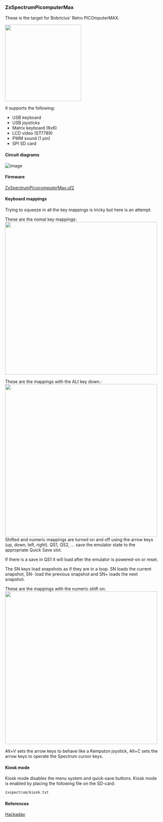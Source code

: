 ### ZxSpectrumPicomputerMax
These is the target for Bobricius' Retro PICOmputerMAX.

<img src="picomputermax.png" height="250"/>

It supports the following:
* USB keyboard
* USB joysticks
* Matrix keyboard (6x6)
* LCD video (ST7789)
* PWM sound (1 pin)
* SPI SD card

#### Circuit diagrams

![image](ZxSpectrumPicomputerMax.png)

#### Firmware

[ZxSpectrumPicocomputerMax.uf2](/uf2-rp2040/ZxSpectrumPicocomputerMax.uf2)

#### Keyboard mappings
Trying to squeeze in all the key mappings is tricky but here is an attempt.

These are the nomal key mappings:<br/>
<img src="retro_vga_keyboard_normal.svg" width="500"/><br/>

These are the mappings with the ALt key down.:<br/>
<img src="retro_vga_keyboard_alt_down.svg" width="500"/><br/>
Shifted and numeric mappings are turned on and off using the arrow keys (up, down, left, right).
QS1, QS2, ...  save the emulator state to the appropriate Quick Save slot.

If there is a save in QS1 it will load after the emulator is powered-on or reset.

The SN keys load snapshots as if they are in a loop. 
SN loads the current snapshot, SN- load the previous snapshot and SN+ loads the next snapshot.

These are the mappings with the numeric shift on:<br/>
<img src="retro_vga_keyboard_num.svg" width="500"/><br/>

Alt+V sets the arrow keys to behave like a Kempston joystick,
Alt+C sets the arrow keys to operate the Spectrum cursor keys.

#### Kiosk mode
Kiosk mode disables the menu system and quick-save buttons. 
Kiosk mode is enabled by placing the following file on the SD-card:
```bash
zxspectrum/kiosk.txt
```

#### References

[Hackaday](https://hackaday.io/project/183398-retrovga-raspbery-pico-multi-retro-computer)